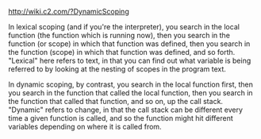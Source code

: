 http://wiki.c2.com/?DynamicScoping

In lexical scoping (and if you're the interpreter), you search in the local function (the function which is running now), then you search in the function (or scope) in which that function was defined, then you search in the function (scope) in which that function was defined, and so forth. "Lexical" here refers to text, in that you can find out what variable is being referred to by looking at the nesting of scopes in the program text.

In dynamic scoping, by contrast, you search in the local function first, then you search in the function that called the local function, then you search in the function that called that function, and so on, up the call stack. "Dynamic" refers to change, in that the call stack can be different every time a given function is called, and so the function might hit different variables depending on where it is called from.
